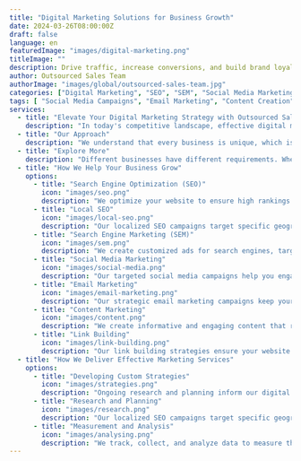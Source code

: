 ```yaml
---
title: "Digital Marketing Solutions for Business Growth"
date: 2024-03-26T08:00:00Z
draft: false
language: en
featuredImage: "images/digital-marketing.png"
titleImage: ""
description: Drive traffic, increase conversions, and build brand loyalty with our multi-channel digital marketing approach. Explore tailored solutions designed to meet the unique needs of your business and unlock new growth opportunities.
author: Outsourced Sales Team
authorImage: "images/global/outsourced-sales-team.jpg"
categories: ["Digital Marketing", "SEO", "SEM", "Social Media Marketing", "Email Marketing", "Content Marketing", "Link Building"]
tags: [ "Social Media Campaigns", "Email Marketing", "Content Creation"]
services:
  - title: "Elevate Your Digital Marketing Strategy with Outsourced Sales"
    description: "In today's competitive landscape, effective digital marketing is essential for business growth. At Outsourced Sales, we rely on a multi-channel approach to drive traffic to your website, increase conversions, and build brand loyalty."
  - title: "Our Approach"
    description: "We understand that every business is unique, which is why our digital marketing strategy is tailored to meet your specific needs. Our creative approach ensures that we offer customized solutions that resonate with your target audience."
  - title: "Explore More"
    description: "Different businesses have different requirements. Whether you're selling high-end jewelry or promoting a new online game, we have the expertise to deliver results that align with your goals."
  - title: "How We Help Your Business Grow"
    options:
      - title: "Search Engine Optimization (SEO)"
        icon: "images/seo.png"
        description: "We optimize your website to ensure high rankings on search engine result pages, attracting more traffic and increasing sales. Our keyword targeting strategies drive qualified traffic to your site, enhancing its visibility and credibility."
      - title: "Local SEO"
        icon: "images/local-seo.png"
        description: "Our localized SEO campaigns target specific geographic areas, ensuring your business reaches the right audience and maximizes its online presence."
      - title: "Search Engine Marketing (SEM)"
        icon: "images/sem.png"
        description: "We create customized ads for search engines, targeting your audience effectively and driving measurable results. Our scalable SEM solutions allow you to start small and increase spending as you see positive outcomes."
      - title: "Social Media Marketing"
        icon: "images/social-media.png"
        description: "Our targeted social media campaigns help you engage with your audience and brand influencers, expanding your reach and driving brand awareness. We track and analyze campaign results to optimize performance and maximize ROI."
      - title: "Email Marketing"
        icon: "images/email-marketing.png"
        description: "Our strategic email marketing campaigns keep your audience engaged throughout the sales cycle, delivering relevant and targeted communication that drives conversions."
      - title: "Content Marketing"
        icon: "images/content.png"
        description: "We create informative and engaging content that resonates with your target audience, driving traffic and establishing your brand as an industry authority."
      - title: "Link Building"
        icon: "images/link-building.png"
        description: "Our link building strategies ensure your website receives high-quality inbound links, contributing to better rankings on search engines."
  - title: "How We Deliver Effective Marketing Services"
    options:
      - title: "Developing Custom Strategies"
        icon: "images/strategies.png"
        description: "Ongoing research and planning inform our digital marketing campaigns, ensuring they align with your goals and objectives."
      - title: "Research and Planning"
        icon: "images/research.png"
        description: "Our localized SEO campaigns target specific geographic areas, ensuring your business reaches the right audience and maximizes its online presence."
      - title: "Measurement and Analysis"
        icon: "images/analysing.png"
        description: "We track, collect, and analyze data to measure the performance of our digital marketing campaigns and make informed decisions for future optimization."
---
```

